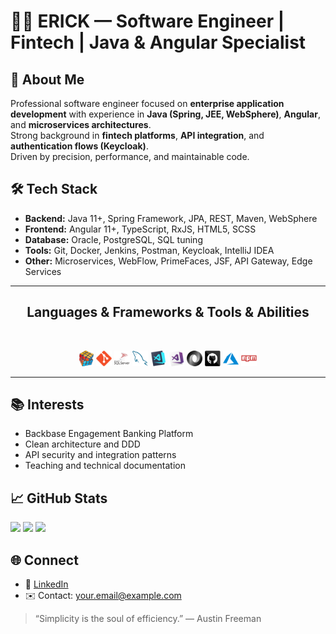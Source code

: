 <h1>👨‍💻 ERICK — Software Engineer | Fintech | Java & Angular Specialist</h1>

<h2>🧩 About Me</h2>
<p>
  Professional software engineer focused on <strong>enterprise application development</strong> 
  with experience in <strong>Java (Spring, JEE, WebSphere)</strong>, 
  <strong>Angular</strong>, and <strong>microservices architectures</strong>.<br>
  Strong background in <strong>fintech platforms</strong>, 
  <strong>API integration</strong>, and 
  <strong>authentication flows (Keycloak)</strong>.<br>
  Driven by precision, performance, and maintainable code.
</p>

<h2>🛠️ Tech Stack</h2>
<ul>
  <li><strong>Backend:</strong> Java 11+, Spring Framework, JPA, REST, Maven, WebSphere</li>
  <li><strong>Frontend:</strong> Angular 11+, TypeScript, RxJS, HTML5, SCSS</li>
  <li><strong>Database:</strong> Oracle, PostgreSQL, SQL tuning</li>
  <li><strong>Tools:</strong> Git, Docker, Jenkins, Postman, Keycloak, IntelliJ IDEA</li>
  <li><strong>Other:</strong> Microservices, WebFlow, PrimeFaces, JSF, API Gateway, Edge Services</li>
</ul>
<hr>
<h2 align="center">Languages & Frameworks & Tools & Abilities </h2>
<br>
<p align="center">
  <code><img title="Problem Solving" height="25" src="images/problemSolving.png"></code>
  <code><img title="Git" height="25" src="images/git-original.svg"></code>
  <code><img title="SQL server" height="25" src="images/sql-server.svg"></code>
  <code><img title="MySQL" height="25" src="images/mysql.svg"></code>
  <code><img title="Visual Studio Code" height="25" src="images/vscode.png"></code>
  <code><img title="Microsoft Visual Studio" height="25" src="images/visualstudio.png"></code>
  <code><img title="JSON" height="25" src="images/json.svg"></code>
  <code><img title="GitHub" height="25" src="images/github.svg"></code>
  <code><img title="Azure" height="25" src="images/azure.svg"></code>
  <code><img title="npm" height="25" src="images/npm.svg"></code>
</p>
<hr>

<h2>📚 Interests</h2>
<ul>
  <li>Backbase Engagement Banking Platform</li>
  <li>Clean architecture and DDD</li>
  <li>API security and integration patterns</li>
  <li>Teaching and technical documentation</li>
</ul>

<h2>📈 GitHub Stats</h2>
<p>
  <img width=400 src='https://github-readme-stats.vercel.app/api?username=erickm0521&theme=vue-dark&show_icons=true&hide_border=true&count_private=true' />
  <img width=400 src='https://streak-stats.demolab.com?user=erickm0521&theme=vue-dark&hide_border=true' />
  <img width=400 src='https://github-readme-stats.vercel.app/api/top-langs/?username=erickm0521&theme=vue-dark&show_icons=true&hide_border=true&layout=compact' />
</p>

<h2>🌐 Connect</h2>
<ul>
  <li>💼 <a href="https://www.linkedin.com/in/erick-mart%C3%ADnez-a7a464164" target="_blank">LinkedIn</a></li>
  <li>✉️ Contact: <a href="mailto:erick.117@live.com.mx">your.email@example.com</a></li>
</ul>

<blockquote>
  “Simplicity is the soul of efficiency.” — Austin Freeman
</blockquote>
